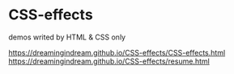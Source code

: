 # CSS-effects
demos writed by HTML & CSS only

https://dreamingindream.github.io/CSS-effects/CSS-effects.html
https://dreamingindream.github.io/CSS-effects/resume.html
